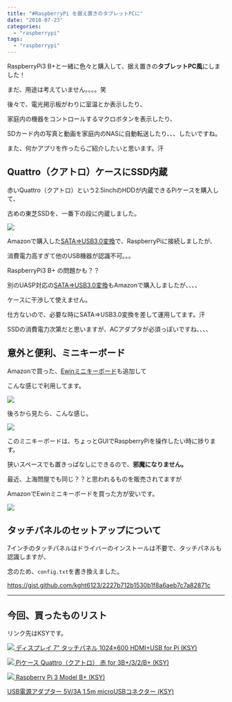 ```yaml
---
title: "#RaspberryPi を据え置きのタブレットPCに"
date: "2018-07-23"
categories: 
  - "raspberrypi"
tags: 
  - "raspberrypi"
---
```


RaspberryPi3 B+と一緒に色々と購入して、据え置きの**タブレットPC風**にしました！

まだ、用途は考えていません。。。。笑

後々で、電光掲示板がわりに室温とか表示したり、

家庭内の機器をコントロールするマクロボタンを表示したり、

SDカード内の写真と動画を家庭内のNASに自動転送したり、、、したいですね。

また、何かアプリを作ったらご紹介したいと思います。汗

## Quattro（クアトロ）ケースにSSD内蔵

赤いQuattro（クアトロ）という2.5inchのHDDが内蔵できるPiケースを購入して、

古めの東芝SSDを、一番下の段に内蔵しました。

![](images/IMG_0690_mini-1024x768.jpg)

Amazonで購入した[SATA⇒USB3.0変換](https://amzn.to/2oa43fP)で、RaspberryPiに接続しましたが、

消費電力高すぎて他のUSB機器が認識不可。。。

RaspberryPi3 B+ の問題かも？？

別のUASP対応の[SATA⇒USB3.0変換](https://amzn.to/2NifxbV)もAmazonで購入しましたが、、、、

ケースに干渉して使えません。

仕方ないので、必要な時にSATA⇒USB3.0変換を差して運用してます。汗

SSDの消費電力次第だと思いますが、ACアダプタが必須っぽいですね、、、、

## 意外と便利、ミニキーボード

Amazonで買った、[Ewinミニキーボード](https://amzn.to/2obGfYY)も追加して

こんな感じで利用してます。

![](images/IMG_0701_mini-1024x768.jpg)

後ろから見たら、こんな感じ。

![](images/IMG_0697_mini-1024x768.jpg)

このミニキーボードは、ちょっとGUIでRaspberryPiを操作したい時に捗ります。

狭いスペースでも置きっぱなしにできるので、**邪魔になりません。**

最近、上海問屋でも同じ？？と思われるものを販売されてますが

AmazonでEwinミニキーボードを買った方が安いです。

![](images/IMG_0705_mini-1024x768.jpg)

## タッチパネルのセットアップについて

7インチのタッチパネルはドライバーのインストールは不要で、タッチパネルも認識しますが、

念のため、`config.txt`を書き換えました。

https://gist.github.com/kght6123/2227b712b1530b1f8a6aeb7c7a82871c

* * *

## 今回、買ったものリスト

リンク先はKSYです。

 [![](images/7inch_hdmi_lcd_h_with_case_.jpg) ディスプレイ 7" タッチパネル 1024×600 HDMI+USB for Pi (KSY)](https://raspberry-pi.ksyic.com/main/index/pdp.id/440/pdp.open/440)

 [![](images/Quattro_red.jpg) Piケース Quattro（クアトロ） 赤 for 3B+/3/2/B+ (KSY)](https://raspberry-pi.ksyic.com/main/index/pdp.id/421/pdp.open/421)

 [![](images/RaspberryPi3_B_plus_min.jpg) Raspberry Pi 3 Model B+ (KSY)](https://raspberry-pi.ksyic.com/main/index/pdp.id/435/pdp.open/435)

[USB電源アダプター 5V/3A 1.5m microUSBコネクター (KSY)](https://raspberry-pi.ksyic.com/main/index/pdp.id/436/pdp.open/436)
